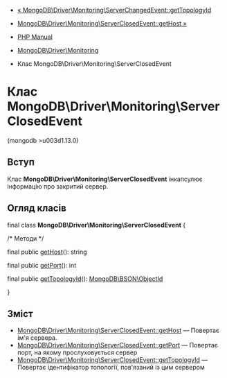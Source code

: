 - [«
MongoDB\Driver\Monitoring\ServerChangedEvent::getTopologyId](mongodb-driver-monitoring-serverchangedevent.gettopologyid.md)
- [MongoDB\Driver\Monitoring\ServerClosedEvent::getHost
»](mongodb-driver-monitoring-serverclosedevent.gethost.md)

- [PHP Manual](index.md)
- [MongoDB\Driver\Monitoring](mongodb.monitoring.md)
- Клас MongoDB\Driver\Monitoring\ServerClosedEvent

# Клас MongoDB\Driver\Monitoring\ServerClosedEvent

(mongodb \>u003d1.13.0)

## Вступ

Клас **MongoDB\Driver\Monitoring\ServerClosedEvent** інкапсулює
інформацію про закритий сервер.

## Огляд класів

final class **MongoDB\Driver\Monitoring\ServerClosedEvent** {

/\* Методи \*/

final public
[getHost](mongodb-driver-monitoring-serverclosedevent.gethost.md)():
string

final public
[getPort](mongodb-driver-monitoring-serverclosedevent.getport.md)():
int

final public
[getTopologyId](mongodb-driver-monitoring-serverclosedevent.gettopologyid.md)():
[MongoDB\BSON\ObjectId](class.mongodb-bson-objectid.md)

}

## Зміст

- [MongoDB\Driver\Monitoring\ServerClosedEvent::getHost](mongodb-driver-monitoring-serverclosedevent.gethost.md)
— Повертає ім'я сервера.
- [MongoDB\Driver\Monitoring\ServerClosedEvent::getPort](mongodb-driver-monitoring-serverclosedevent.getport.md)
— Повертає порт, на якому прослуховується сервер
- [MongoDB\Driver\Monitoring\ServerClosedEvent::getTopologyId](mongodb-driver-monitoring-serverclosedevent.gettopologyid.md)
— Повертає ідентифікатор топології, пов'язаний із цим сервером
